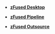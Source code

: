 * [**zFused Desktop**](/desktop/)

* [**zFused Pipeline**](/pipeline/)

* [**zFused Outsource**](/outsource/)